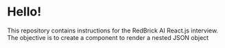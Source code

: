 # Hello!

This repository contains instructions for the RedBrick AI React.js interview. The objective is to create a component to render a nested JSON object
